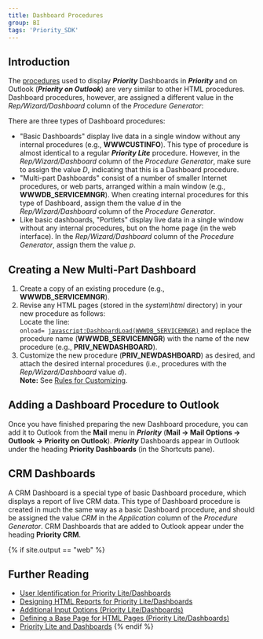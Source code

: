 ```yaml
---
title: Dashboard Procedures
group: BI
tags: 'Priority_SDK'
---
```


## Introduction

The [procedures](Procedures ) used to display
***Priority*** Dashboards in ***Priority*** and on Outlook (***Priority on
Outlook***) are very similar to other HTML procedures. Dashboard
procedures, however, are assigned a different value in the
*Rep/Wizard/Dashboard* column of the *Procedure Generator*:

There are three types of Dashboard procedures:

-   \"Basic Dashboards\" display live data in a single window without
    any internal procedures (e.g., **WWWCUSTINFO**). This type of
    procedure is almost identical to a regular ***Priority Lite***
    procedure. However, in the *Rep/Wizard/Dashboard* column of the
    *Procedure Generator*, make sure to assign the value *D*, indicating
    that this is a Dashboard procedure.
-   \"Multi-part Dashboards\" consist of a number of smaller Internet
    procedures, or web parts, arranged within a main window (e.g.,
    **WWWDB_SERVICEMNGR**). When creating internal procedures for this
    type of Dashboard, assign them the value *d* in the
    *Rep/Wizard/Dashboard* column of the *Procedure Generator*.
-   Like basic dashboards, \"Portlets\" display live data in a single
    window without any internal procedures, but on the home page (in the
    web interface). In the *Rep/Wizard/Dashboard* column of the
    *Procedure Generator*, assign them the value *p*.

## Creating a New Multi-Part Dashboard 

1.  Create a copy of an existing procedure (e.g.,
    **WWWDB_SERVICEMNGR**).
2.  Revise any HTML pages (stored in the *system\\html* directory) in
    your new procedure as follows:\
    Locate the line:\
    <code>onload= <javascript:DashboardLoad(WWWDB_SERVICEMNGR)></code>
    and replace the procedure name (**WWWDB_SERVICEMNGR**) with the name
    of the new procedure (e.g., **PRIV_NEWDASHBOARD**).
3.  Customize the new procedure (**PRIV_NEWDASHBOARD**) as desired, and
    attach the desired internal procedures (i.e., procedures with the
    *Rep/Wizard/Dashboard* value *d*).\
    **Note:** See [Rules for Customizing](Customization-Rules#Procedures ).

## Adding a Dashboard Procedure to Outlook 

Once you have finished preparing the new Dashboard procedure, you can
add it to Outlook from the **Mail** menu in ***Priority*** (**Mail →
Mail Options → Outlook → Priority on Outlook**). ***Priority***
Dashboards appear in Outlook under the heading **Priority Dashboards**
 (in the Shortcuts pane).

## CRM Dashboards 

A CRM Dashboard is a special type of basic Dashboard procedure, which
displays a report of live CRM data. This type of Dashboard procedure is
created in much the same way as a basic Dashboard procedure, and should
be assigned the value *CRM* in the *Application* column of the
*Procedure Generator*. CRM Dashboards that are added to Outlook appear
under the heading **Priority CRM**.

{% if site.output == "web" %}
## Further Reading 

-   [User Identification for Priority Lite/Dashboards](User-Identification-for-Priority-Lite/Dashboards )
-   [Designing HTML Reports for Priority Lite/Dashboards](Designing-HTML-Reports-for-Priority-Lite/Dashboards )
-   [Additional Input Options (Priority Lite/Dashboards)](Additional-Input-Options-(Priority-Lite/Dashboards) )
-   [Defining a Base Page for HTML Pages (Priority Lite/Dashboards)](Defining-a-Base-Page-for-HTML-Pages-(Priority-Lite/Dashboards) )
-   [Priority Lite and Dashboards](Priority-Lite-and-Dashboards )
{% endif %}
